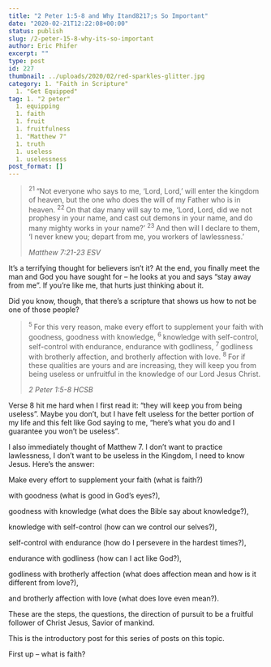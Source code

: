 ```yaml
---
title: "2 Peter 1:5-8 and Why Itand8217;s So Important"
date: "2020-02-21T12:22:08+00:00"
status: publish
slug: /2-peter-15-8-why-its-so-important
author: Eric Phifer
excerpt: ""
type: post
id: 227
thumbnail: ../uploads/2020/02/red-sparkles-glitter.jpg
category: 1. "Faith in Scripture"
  1. "Get Equipped"
tag: 1. "2 peter"
  1. equipping
  1. faith
  1. fruit
  1. fruitfulness
  1. "Matthew 7"
  1. truth
  1. useless
  1. uselessness
post_format: []
---
```


> <sup>21 </sup>“Not everyone who says to me, ‘Lord, Lord,’ will enter the kingdom of heaven, but the one who does the will of my Father who is in heaven. <sup>22 </sup>On that day many will say to me, ‘Lord, Lord, did we not prophesy in your name, and cast out demons in your name, and do many mighty works in your name?’ <sup>23 </sup>And then will I declare to them, ‘I never knew you; depart from me, you workers of lawlessness.’
>
> <cite>Matthew 7:21-23 ESV</cite>

It’s a terrifying thought for believers isn’t it? At the end, you finally meet the man and God you have sought for – he looks at you and says “stay away from me”. If you’re like me, that hurts just thinking about it.

Did you know, though, that there’s a scripture that shows us how to not be one of those people?

> <sup>5 </sup>For this very reason, make every effort to supplement your faith with goodness, goodness with knowledge, <sup>6 </sup>knowledge with self-control, self-control with endurance, endurance with godliness, <sup>7 </sup>godliness with brotherly affection, and brotherly affection with love. <sup>8 </sup>For if these qualities are yours and are increasing, they will keep you from being useless or unfruitful in the knowledge of our Lord Jesus Christ.
>
> <cite>2 Peter 1:5-8 HCSB</cite>

Verse 8 hit me hard when I first read it: “they will keep you from being useless”. Maybe you don’t, but I have felt useless for the better portion of my life and this felt like God saying to me, “here’s what you do and I guarantee you won’t be useless”.

I also immediately thought of Matthew 7. I don’t want to practice lawlessness, I don’t want to be useless in the Kingdom, I need to know Jesus. Here’s the answer:

Make every effort to supplement your faith (what is faith?)

with goodness (what is good in God’s eyes?),

goodness with knowledge (what does the Bible say about knowledge?),

knowledge with self-control (how can we control our selves?),

self-control with endurance (how do I persevere in the hardest times?),

endurance with godliness (how can I act like God?),

godliness with brotherly affection (what does affection mean and how is it different from love?),

and brotherly affection with love (what does love even mean?).

These are the steps, the questions, the direction of pursuit to be a fruitful follower of Christ Jesus, Savior of mankind.

This is the introductory post for this series of posts on this topic.

First up – what is faith?
